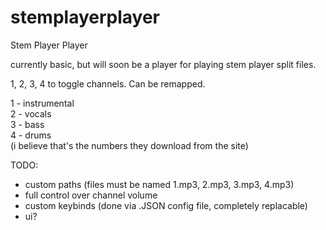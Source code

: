 # stemplayerplayer
Stem Player Player

currently basic, but will soon be a player for playing stem player split files.

1, 2, 3, 4 to toggle channels. Can be remapped.

1 - instrumental\
2 - vocals\
3 - bass\
4 - drums\
(i believe that's the numbers they download from the site)

TODO:
- custom paths (files must be named 1.mp3, 2.mp3, 3.mp3, 4.mp3)
- full control over channel volume
- custom keybinds (done via .JSON config file, completely replacable)
- ui?
